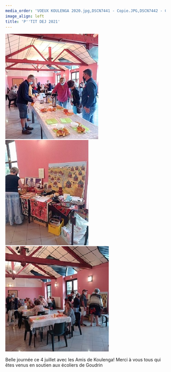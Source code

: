 ```yaml
---
media_order: 'VOEUX KOULENGA 2020.jpg,DSCN7441 - Copie.JPG,DSCN7442 - Copie.JPG,DSCN7443 - Copie.JPG,DSCN7440 - Copie.JPG,COURSE PAINLEVE.jpg,Voix de l''ain 31.01.2020.jpg,DSCN7159 - Copie.JPG,2020.07  Inondation 1.JPG,2020.07 Inondation 2.JPG,CM2 2.jpg,VOEUX MAIL.jpg,PHOTO-2021-01-07-11-29-49.jpg,PHOTO-2021-01-07-11-31-27.jpg,PHOTO-2021-01-07-11-31-53.jpg,PHOTO-2021-02-13-10-25-48.jpg,PHOTO-2021-02-13-10-34-28.1jpg.jpg,Chèque cross St Jo 2020.png,Affichette.jpg,IMG_20210704_081937.jpg,IMG_20210704_085726.jpg,IMG_20210704_093700.jpg'
image_align: left
title: 'P''TIT DEJ 2021'
---
```


![IMG_20210704_093700](IMG_20210704_093700.jpg "IMG_20210704_093700")  ![IMG_20210704_081937](IMG_20210704_081937.jpg "IMG_20210704_081937")  ![IMG_20210704_085726](IMG_20210704_085726.jpg "IMG_20210704_085726")

Belle journée ce 4 juillet avec les Amis de Koulenga!
Merci à vous tous qui êtes venus en soutien aux écoliers de Goudrin
